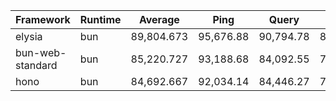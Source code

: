 
|  Framework       | Runtime | Average | Ping       | Query      | Body       |
| ---------------- | ------- | ------- | ---------- | ---------- | ---------- |
| elysia | bun | 89,804.673 | 95,676.88 | 90,794.78 | 82,942.36 |
| bun-web-standard | bun | 85,220.727 | 93,188.68 | 84,092.55 | 78,380.95 |
| hono | bun | 84,692.667 | 92,034.14 | 84,446.27 | 77,597.59 |